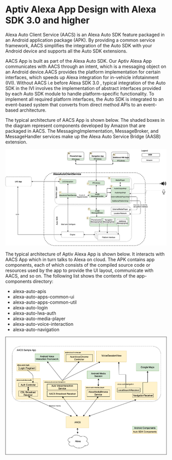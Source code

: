 # Aptiv Alexa App Design with Alexa SDK 3.0 and higher

Alexa Auto Client Service (AACS) is an Alexa Auto SDK feature packaged in an Android application package (APK). By providing a common service framework, AACS simplifies the integration of the Auto SDK with your Android device and supports all the Auto SDK extensions.

AACS App is built as part of the Alexa Auto SDK. Our Aptiv Alexa App communicates with AACS through an intent, which is a messaging object on an Android device.AACS provides the platform implementation for certain interfaces, which speeds up Alexa integration for in-vehicle infotainment (IVI). Without AACS i.e before Alexa SDK 3.0 , typical integration of the Auto SDK in the IVI involves the implementation of abstract interfaces provided by each Auto SDK module to handle platform-specific functionality. To implement all required platform interfaces, the Auto SDK is integrated to an event-based system that converts from direct method APIs to an event-based architecture.

The typical architecture of AACS App is shown below. The shaded boxes in the diagram represent components developed by Amazon that are packaged in AACS. The MessagingImplementation, MessageBroker, and MessageHandler services make up the Alexa Auto Service Bridge (AASB) extension.

<p align="center">
<img src="./AACSArchDetailed.png"/>
</p>

The typical architecture of Aptiv Alexa App is shown below. It interacts with AACS App which in turn talks to Alexa on cloud. The APK contains app components, each of which consists of the compiled source code or resources used by the app to provide the UI layout, communicate with AACS, and so on. The following list shows the contents of the app-components directory:

* alexa-auto-apis
* alexa-auto-apps-common-ui
* alexa-auto-apps-common-util
* alexa-auto-login
* alexa-auto-lwa-auth
* alexa-auto-media-player
* alexa-auto-voice-interaction
* alexa-auto-navigation

<p align="center">
<img src="./AACSSampleAppArch.png"/>
</p>



